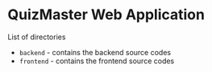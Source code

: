 # QuizMaster Web Application

List of directories

- `backend` - contains the backend source codes
- `frontend` - contains the frontend source codes

